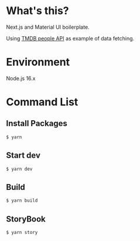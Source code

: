 # What's this?

Next.js and Material UI boilerplate.

Using [TMDB people API](https://developers.themoviedb.org/3/getting-started) as example of data fetching.

# Environment

Node.js 16.x

# Command List

## Install Packages

```sh
$ yarn
```

## Start dev

```sh
$ yarn dev
```

## Build

```sh
$ yarn build
```

## StoryBook

```sh
$ yarn story
```
